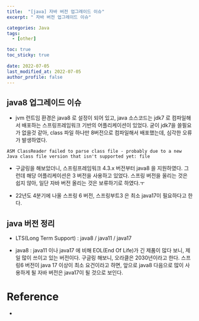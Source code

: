 ```yaml
---
title:  "[java] 자바 버전 업그레이드 이슈"
excerpt: " 자바 버전 업그레이드 이슈"

categories: Java
tags:
  - [other]

toc: true
toc_sticky: true
 
date: 2022-07-05
last_modified_at: 2022-07-05
author_profile: false     
---
```


## java8 업그레이드 이슈

 - jvm 런트임 환경은 java8 로 설정이 되어 있고, java 소스코드는 jdk7 로 컴파일해서 배포하는 스프링프레임워크 기반의 어플리케이션이 있었다. 
 굳이 jdk7을 쓸필요가 없을것 같아, class 파일 하나만 8버전으로 컴파일해서 배포했는데, 심각한 오류가 발생하였다. <br>

 `ASM ClassReader failed to parse class file - probably due to a new Java class file version that isn't supported yet: file  `

  - 구글링을 해보았더니, 스프링프레임워크 4.3.x 버전부터 java8 을 지원하였다. 그런데 해당 어플리케이션은 3 버전을 사용하고 있었다. 스프링 버전을 올리는 것은 쉽지 않아, 일단 자바 버전 올리는 것은 보류하기로 하였다.ㅜ

 - 22년도 4분기에 나올 스프링 6 버전, 스프링부트3 은 최소 java17이 필요하다고 한다. 

## java 버전 정리

 - LTS(Long Term Support) : java8 / java11 / java17

 - java8 : java11 이나 java17 에 비해 EOL(End Of Life)가 긴 제품이 많다 보니, 제일 많이 쓰이고 있는 버전이다. 구글링 해보니, 오라클은 2030년이라고 한다. 스프링6 버전이 java 17 이상이 최소 요건이라고 하면, 앞으로 java8 다음으로 많이 사용하게 될 자바 버전은 java17이 될 것으로 보인다.  

# Reference

 - 
